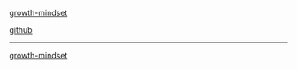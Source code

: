 [growth-mindset](https://suhaibyounis.github.io/reading-notes/growth-mindset)

[github](https://suhaibyounis.github.io/reading-notes/git)

***

[growth-mindset](https://suhaibyounis.github.io/reading-notes/growth-mindset)
